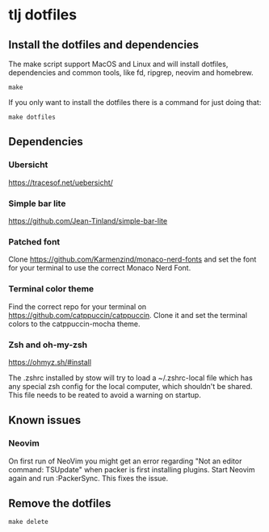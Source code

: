 # tlj dotfiles

## Install the dotfiles and dependencies

The make script support MacOS and Linux and will install dotfiles, dependencies and common tools, like fd, ripgrep, neovim and homebrew.

```shell
make 
```

If you only want to install the dotfiles there is a command for just doing that:

```shell
make dotfiles
```

## Dependencies

### Ubersicht

https://tracesof.net/uebersicht/

### Simple bar lite

https://github.com/Jean-Tinland/simple-bar-lite

### Patched font

Clone https://github.com/Karmenzind/monaco-nerd-fonts and set the font for your terminal to use the correct Monaco Nerd Font.

### Terminal color theme

Find the correct repo for your terminal on https://github.com/catppuccin/catppuccin. Clone it and set the terminal colors to the catppuccin-mocha theme.

### Zsh and oh-my-zsh

https://ohmyz.sh/#install

The .zshrc installed by stow will try to load a ~/.zshrc-local file which has any special zsh config for the local computer, which shouldn't be shared. This file needs to be reated to avoid a warning on startup.

## Known issues

### Neovim

On first run of NeoVim you might get an error regarding "Not an editor command: TSUpdate" when packer is first installing plugins. Start Neovim again and run :PackerSync. This fixes the issue.

## Remove the dotfiles

```shell
make delete
```


